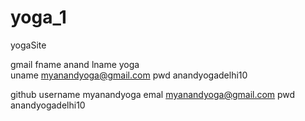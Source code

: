 # yoga_1
yogaSite


gmail
	fname anand
	lname yoga	
	uname myanandyoga@gmail.com	
	pwd anandyogadelhi10

github
	username myanandyoga
	emal myanandyoga@gmail.com
	pwd anandyogadelhi10 
